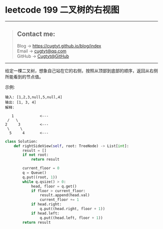 # leetcode 199 二叉树的右视图

---
> ## Contact me:
> Blog -> <https://cugtyt.github.io/blog/index>  
> Email -> <cugtyt@qq.com>  
> GitHub -> [Cugtyt@GitHub](https://github.com/Cugtyt)

---

给定一棵二叉树，想象自己站在它的右侧，按照从顶部到底部的顺序，返回从右侧所能看到的节点值。

示例:

```
输入: [1,2,3,null,5,null,4]
输出: [1, 3, 4]
解释:

   1            <---
 /   \
2     3         <---
 \     \
  5     4       <---
```

``` python
class Solution:
    def rightSideView(self, root: TreeNode) -> List[int]:
        result = []
        if not root:
            return result

        current_floor = 0
        q = Queue()
        q.put((root, 1))
        while q.qsize() > 0:
            head, floor = q.get()
            if floor > current_floor:
                result.append(head.val)
                current_floor += 1
            if head.right:
                q.put((head.right, floor + 1))
            if head.left:
                q.put((head.left, floor + 1))
        return result
```
